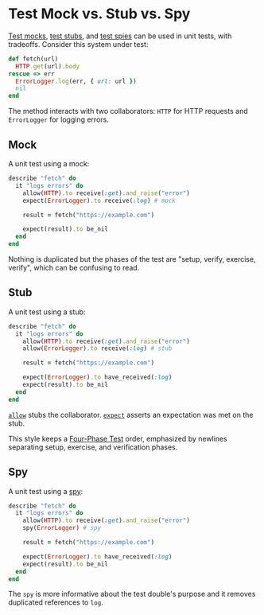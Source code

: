 # Test Mock vs. Stub vs. Spy

[Test mocks](http://xunitpatterns.com/Mock%20Object.html),
[test stubs](http://xunitpatterns.com/Test%20Stub.html), and
[test spies](http://xunitpatterns.com/Test%20Spy.html)
can be used in unit tests, with tradeoffs.
Consider this system under test:

```ruby
def fetch(url)
  HTTP.get(url).body
rescue => err
  ErrorLogger.log(err, { url: url })
  nil
end
```

The method interacts with two collaborators:
`HTTP` for HTTP requests
and `ErrorLogger` for logging errors.

## Mock

A unit test using a mock:

```ruby
describe "fetch" do
  it "logs errors" do
    allow(HTTP).to receive(:get).and_raise("error")
    expect(ErrorLogger).to receive(:log) # mock

    result = fetch("https://example.com")

    expect(result).to be_nil
  end
end
```

Nothing is duplicated but
the phases of the test are "setup, verify, exercise, verify",
which can be confusing to read.

## Stub

A unit test using a stub:

```ruby
describe "fetch" do
  it "logs errors" do
    allow(HTTP).to receive(:get).and_raise("error")
    allow(ErrorLogger).to receive(:log) # stub

    result = fetch("https://example.com")

    expect(ErrorLogger).to have_received(:log)
    expect(result).to be_nil
  end
end
```

[`allow`](https://github.com/rspec/rspec-mocks#method-stubs) stubs
the collaborator.
[`expect`](https://github.com/rspec/rspec-mocks#test-spies)
asserts an expectation was met on the stub.

This style keeps a [Four-Phase Test](/four-phase-test) order,
emphasized by newlines separating
setup, exercise, and verification phases.

## Spy

A unit test using a
[spy](https://relishapp.com/rspec/rspec-mocks/docs/basics/spies):

```ruby
describe "fetch" do
  it "logs errors" do
    allow(HTTP).to receive(:get).and_raise("error")
    spy(ErrorLogger) # spy

    result = fetch("https://example.com")

    expect(ErrorLogger).to have_received(:log)
    expect(result).to be_nil
  end
end
```

The `spy` is more informative about the test double's purpose
and it removes duplicated references to `log`.
